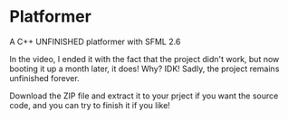 # Platformer
A C++ UNFINISHED platformer with SFML 2.6

In the video, I ended it with the fact that the project didn't work, but now booting it up a month later, it does!
Why? IDK! Sadly, the project remains unfinished forever.

Download the ZIP file and extract it to your prject if you want the source code, and you can try to finish it if you like!
